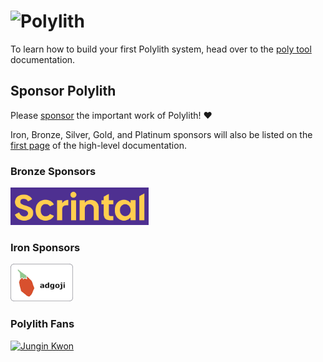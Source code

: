 # <img src="images/logo.png" width="50%" alt="Polylith" id="logo">

To learn how to build your first Polylith system, head over to the <a href="https://polylith.gitbook.io/poly">poly tool</a> documentation.

## Sponsor Polylith

Please [sponsor](https://github.com/sponsors/polyfy) the important work of Polylith! ❤️

Iron, Bronze, Silver, Gold, and Platinum sponsors will also be listed on the [first page](https://polylith.gitbook.io/polylith) of the high-level documentation.

### Bronze Sponsors

[<img src="images/logos/scrintal.png" height="60px" alt="scrintal.com"/>](https://www.scrintal.com)

### Iron Sponsors

[<img src="images/logos/adgoji.png" height="60px" alt="adgoji.com"/>](https://www.adgoji.com/)

### Polylith Fans

[<img src="https://avatars.githubusercontent.com/u/18068051" width="32" alt="Jungin Kwon">](https://github.com/yyna)
